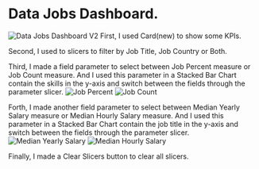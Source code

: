 # Data Jobs Dashboard.
![Data Jobs Dashboard V2](/DataJobsDashboardV2.png)
First, I used Card(new) to show some KPIs.

Second, I used to slicers to filter by Job Title, Job Country or Both.

Third, I made a field parameter to select between Job Percent measure or Job Count measure. And I used this parameter in a Stacked Bar Chart contain the skills in the y-axis and switch between the fields through the parameter slicer.
![Job Percent](/JobPercent.png) ![Job Count](/JobCount.png)

Forth, I made another field parameter to select between Median Yearly Salary measure or Median Hourly Salary measure. And I used this parameter in a Stacked Bar Chart contain the job title in the y-axis and switch between the fields through the parameter slicer.
![Median Yearly Salary](/MedianYearlySalary.png) ![Median Hourly Salary](/MedianHourlySalary.png)

Finally, I made a Clear Slicers button to clear all slicers.